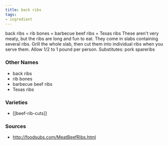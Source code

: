 ```yaml
---
title: back ribs
tags:
- ingredient
---
```

back ribs = rib bones = barbecue beef ribs = Texas ribs These aren't very meaty, but the ribs are long and fun to eat. They come in slabs containing several ribs. Grill the whole slab, then cut them into individual ribs when you serve them. Allow 1/2 to 1 pound per person. Substitutes: pork spareribs

### Other Names

* back ribs
* rib bones
* barbecue beef ribs
* Texas ribs

### Varieties

* [[beef-rib-cuts]]

### Sources
* http://foodsubs.com/MeatBeefRibs.html
